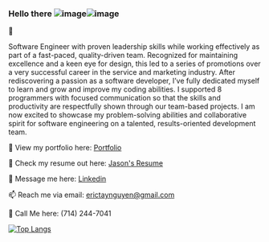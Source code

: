 ### Hello there ![image](https://user-images.githubusercontent.com/72526902/126850574-28efc2fb-c098-4ee8-9ee4-b93208ae1c5e.png)![image](https://user-images.githubusercontent.com/72526902/126850617-badf9e42-198f-4ebd-8ed2-6b6b3fd0d882.png)
👋

<!--
**erictn3/erictn3** is a ✨ _special_ ✨ repository because its `README.md` (this file) appears on your GitHub profile.


Here are some ideas to get you started:

- 🔭 I’m currently working on ...
- 🌱 I’m currently learning ...
- 👯 I’m looking to collaborate on ...
- 🤔 I’m looking for help with ...
- 💬 Ask me about ...
- 📫 How to reach me: ...
- 😄 Pronouns: ...
- ⚡ Fun fact: ...
-->

Software Engineer with proven leadership skills while working effectively as part of a fast-paced, quality-driven team. Recognized for maintaining excellence and a keen eye for design, this led to a series of promotions over a very successful career in the service and marketing industry. After rediscovering a passion as a software developer, I’ve fully dedicated myself to learn and grow and improve my coding abilities. I supported 8 programmers with focused communication so that the skills and productivity are respectfully shown through our team-based projects. I am now excited to showcase my problem-solving abilities and collaborative spirit for software engineering on a talented, results-oriented development team. 

👀 View my portfolio here: [Portfolio](https://etn-portfolio.herokuapp.com/)

📝 Check my resume out here: [Jason's Resume](drive.google.com)

💬 Message me here: [Linkedin](https://www.linkedin.com/in/erictayloyrnguyen/)

📫 Reach me via email: [erictaynguyen@gmail.com](mailto:erictaynguyen@gmail.com)

📲 Call Me here: (714) 244-7041

[![Top Langs](https://github-readme-stats.vercel.app/api/top-langs/?username=erictn3&layout=compact)](https://github.com/erictn3/github-readme-stats)
